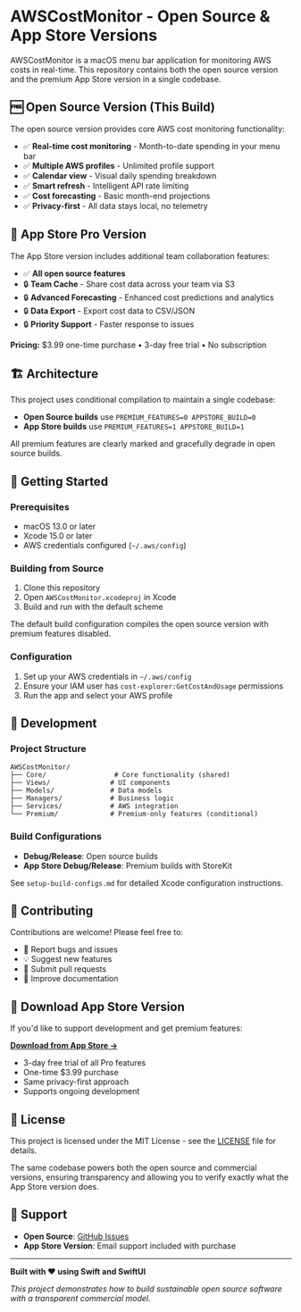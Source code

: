 # AWSCostMonitor - Open Source & App Store Versions

AWSCostMonitor is a macOS menu bar application for monitoring AWS costs in real-time. This repository contains both the open source version and the premium App Store version in a single codebase.

## 🆓 Open Source Version (This Build)

The open source version provides core AWS cost monitoring functionality:

- ✅ **Real-time cost monitoring** - Month-to-date spending in your menu bar
- ✅ **Multiple AWS profiles** - Unlimited profile support
- ✅ **Calendar view** - Visual daily spending breakdown
- ✅ **Smart refresh** - Intelligent API rate limiting
- ✅ **Cost forecasting** - Basic month-end projections
- ✅ **Privacy-first** - All data stays local, no telemetry

## 💎 App Store Pro Version

The App Store version includes additional team collaboration features:

- ✅ **All open source features**
- 🔒 **Team Cache** - Share cost data across your team via S3
- 🔒 **Advanced Forecasting** - Enhanced cost predictions and analytics
- 🔒 **Data Export** - Export cost data to CSV/JSON
- 🔒 **Priority Support** - Faster response to issues

**Pricing:** $3.99 one-time purchase • 3-day free trial • No subscription

## 🏗️ Architecture

This project uses conditional compilation to maintain a single codebase:

- **Open Source builds** use `PREMIUM_FEATURES=0 APPSTORE_BUILD=0`
- **App Store builds** use `PREMIUM_FEATURES=1 APPSTORE_BUILD=1`

All premium features are clearly marked and gracefully degrade in open source builds.

## 🚀 Getting Started

### Prerequisites
- macOS 13.0 or later
- Xcode 15.0 or later
- AWS credentials configured (`~/.aws/config`)

### Building from Source
1. Clone this repository
2. Open `AWSCostMonitor.xcodeproj` in Xcode
3. Build and run with the default scheme

The default build configuration compiles the open source version with premium features disabled.

### Configuration
1. Set up your AWS credentials in `~/.aws/config`
2. Ensure your IAM user has `cost-explorer:GetCostAndUsage` permissions
3. Run the app and select your AWS profile

## 🔧 Development

### Project Structure
```
AWSCostMonitor/
├── Core/                 # Core functionality (shared)
├── Views/               # UI components
├── Models/              # Data models
├── Managers/            # Business logic
├── Services/            # AWS integration
└── Premium/             # Premium-only features (conditional)
```

### Build Configurations
- **Debug/Release**: Open source builds
- **App Store Debug/Release**: Premium builds with StoreKit

See `setup-build-configs.md` for detailed Xcode configuration instructions.

## 🤝 Contributing

Contributions are welcome! Please feel free to:

- 🐛 Report bugs and issues
- 💡 Suggest new features
- 🔧 Submit pull requests
- 📖 Improve documentation

## 📱 Download App Store Version

If you'd like to support development and get premium features:

[**Download from App Store →**](https://apps.apple.com/app/awscostmonitor/id123456789)

- 3-day free trial of all Pro features
- One-time $3.99 purchase
- Same privacy-first approach
- Supports ongoing development

## 📄 License

This project is licensed under the MIT License - see the [LICENSE](LICENSE) file for details.

The same codebase powers both the open source and commercial versions, ensuring transparency and allowing you to verify exactly what the App Store version does.

## 🙏 Support

- **Open Source**: [GitHub Issues](https://github.com/yourusername/awscostmonitor/issues)
- **App Store Version**: Email support included with purchase

---

**Built with ❤️ using Swift and SwiftUI**

*This project demonstrates how to build sustainable open source software with a transparent commercial model.*